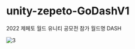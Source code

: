 # unity-zepeto-GoDashV1


2022 제페토 월드 유니티 공모전 참가 월드명 DASH

![3](https://user-images.githubusercontent.com/97657265/181144416-8899a976-c9c5-4d7a-b6a8-845a355933cd.PNG)
